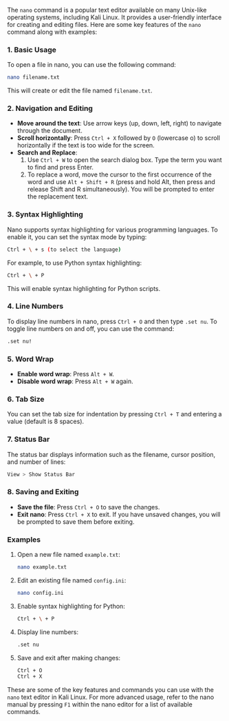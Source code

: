  The `nano` command is a popular text editor available on many Unix-like operating systems, including Kali Linux. It provides a user-friendly interface for creating and editing files. Here are some key features of the `nano` command along with examples:

### 1. Basic Usage
To open a file in nano, you can use the following command:
```sh
nano filename.txt
```
This will create or edit the file named `filename.txt`.

### 2. Navigation and Editing
- **Move around the text**: Use arrow keys (up, down, left, right) to navigate through the document.
- **Scroll horizontally**: Press `Ctrl + X` followed by `O` (lowercase o) to scroll horizontally if the text is too wide for the screen.
- **Search and Replace**: 
  1. Use `Ctrl + W` to open the search dialog box. Type the term you want to find and press Enter.
  2. To replace a word, move the cursor to the first occurrence of the word and use `Alt + Shift + R` (press and hold Alt, then press and release Shift and R simultaneously). You will be prompted to enter the replacement text.

### 3. Syntax Highlighting
Nano supports syntax highlighting for various programming languages. To enable it, you can set the syntax mode by typing:
```sh
Ctrl + \ + s (to select the language)
```
For example, to use Python syntax highlighting:
```sh
Ctrl + \ + P
```
This will enable syntax highlighting for Python scripts.

### 4. Line Numbers
To display line numbers in nano, press `Ctrl + O` and then type `.set nu`. To toggle line numbers on and off, you can use the command:
```sh
.set nu!
```

### 5. Word Wrap
- **Enable word wrap**: Press `Alt + W`.
- **Disable word wrap**: Press `Alt + W` again.

### 6. Tab Size
You can set the tab size for indentation by pressing `Ctrl + T` and entering a value (default is 8 spaces).

### 7. Status Bar
The status bar displays information such as the filename, cursor position, and number of lines:
```sh
View > Show Status Bar
```

### 8. Saving and Exiting
- **Save the file**: Press `Ctrl + O` to save the changes.
- **Exit nano**: Press `Ctrl + X` to exit. If you have unsaved changes, you will be prompted to save them before exiting.

### Examples
1. Open a new file named `example.txt`:
   ```sh
   nano example.txt
   ```
2. Edit an existing file named `config.ini`:
   ```sh
   nano config.ini
   ```
3. Enable syntax highlighting for Python:
   ```sh
   Ctrl + \ + P
   ```
4. Display line numbers:
   ```sh
   .set nu
   ```
5. Save and exit after making changes:
   ```sh
   Ctrl + O
   Ctrl + X
   ```

These are some of the key features and commands you can use with the `nano` text editor in Kali Linux. For more advanced usage, refer to the nano manual by pressing `F1` within the nano editor for a list of available commands.


